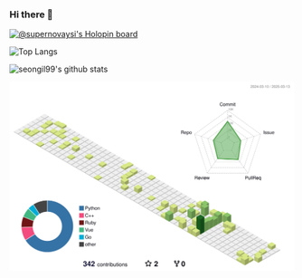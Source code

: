 ### Hi there 👋

[![@supernovaysi's Holopin board](https://holopin.io/api/user/board?user=supernovaysi)](https://holopin.io/@supernovaysi)

![Top Langs](https://github-readme-stats.vercel.app/api/top-langs/?username=seongil99&layout=compact&theme=radical)

![seongil99's github stats](https://github-readme-stats.vercel.app/api?username=seongil99&show_icons=true)

![](./profile-3d-contrib/profile-green-animate.svg)



<!--
**Supernovaysi/Supernovaysi** is a ✨ _special_ ✨ repository because its `README.md` (this file) appears on your GitHub profile.

Here are some ideas to get you started:

- 🔭 I’m currently working on ...
- 🌱 I’m currently learning ...
- 👯 I’m looking to collaborate on ...
- 🤔 I’m looking for help with ...
- 💬 Ask me about ...
- 📫 How to reach me: ...
- 😄 Pronouns: ...
- ⚡ Fun fact: ...
-->
